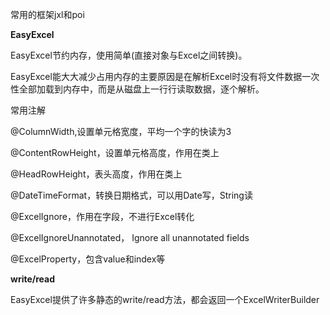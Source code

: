 常用的框架jxl和poi





**EasyExcel**

EasyExcel节约内存，使用简单(直接对象与Excel之间转换)。

EasyExcel能大大减少占用内存的主要原因是在解析Excel时没有将文件数据一次性全部加载到内存中，而是从磁盘上一行行读取数据，逐个解析。



常用注解

@ColumnWidth,设置单元格宽度，平均一个字的快读为3

@ContentRowHeight，设置单元格高度，作用在类上

@HeadRowHeight，表头高度，作用在类上

@DateTimeFormat，转换日期格式，可以用Date写，String读

@ExcelIgnore，作用在字段，不进行Excel转化

@ExcelIgnoreUnannotated， Ignore all unannotated fields

@ExcelProperty，包含value和index等



**write/read**

EasyExcel提供了许多静态的write/read方法，都会返回一个ExcelWriterBuilder























































